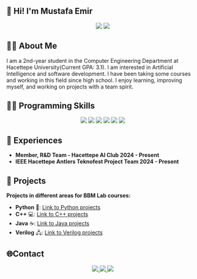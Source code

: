 ## 👋 Hi! I'm Mustafa Emir


<p align="center">
  <img src="https://img.shields.io/badge/Computer%20Engineering%20Student-%2300599C.svg?style=for-the-badge&logoColor=white"/>
  <img src="https://img.shields.io/badge/Hacettepe%20University-%23A6192E.svg?style=for-the-badge&logoColor=white"/>
</p>


## 👨‍💻 About Me

I am a 2nd-year student in the Computer Engineering Department at Hacettepe University(Current GPA: 3.1). I am interested in Artificial Intelligence and software development. I have been taking some courses and working in this field since high school. I enjoy learning, improving myself, and working on projects with a team spirit.



## 💪🤖 Programming Skills

<p align="center">
  <img src="https://img.shields.io/badge/Python-%2314354C.svg?style=for-the-badge&logo=python&logoColor=white"/>
  <img src="https://img.shields.io/badge/Java-%23F7A800.svg?style=for-the-badge&logo=java&logoColor=white"/>
  <img src="https://img.shields.io/badge/C%2B%2B-%2300599C.svg?style=for-the-badge&logo=c%2B%2B&logoColor=white"/>
  <img src="https://img.shields.io/badge/C-%2300599C.svg?style=for-the-badge&logo=c&logoColor=white"/>
  <img src="https://img.shields.io/badge/Arduino-%23A6C400.svg?style=for-the-badge&logo=arduino&logoColor=white"/>
  <img src="https://img.shields.io/badge/Linux-%23FCC624.svg?style=for-the-badge&logo=linux&logoColor=black"/>
</p>

## 💼 Experiences

- **Member, R&D Team - Hacettepe AI Club 2024 - Present**
- **IEEE Hacettepe Antlers Teknofest Project Team 2024 - Present**


## 🔣 Projects

**Projects in different areas for BBM Lab courses:**

- **Python** 🐍: [Link to Python projects](URL)
- **C++** 💻: [Link to C++ projects](URL)
- **Java** ☕: [Link to Java projects](URL)
- **Verilog** 🖧: [Link to Verilog projects](URL)


## 🌐Contact
<p align="center">
  <a href="https://www.linkedin.com/in/mustafaemirtezcan" target="_blank">
    <img src="https://img.shields.io/badge/LinkedIn-%230A66C2.svg?style=for-the-badge&logo=linkedin&logoColor=white"/>
  </a>
  <a href="mailto:mustafaemrtezcan@gmail.com" target="_blank">
    <img src="https://img.shields.io/badge/Gmail-%23D14836.svg?style=for-the-badge&logo=gmail&logoColor=white"/>
  </a>
  <a href="https://github.com/mustafaemirtezcan" target="_blank">
    <img src="https://img.shields.io/badge/GitHub-%23121011.svg?style=for-the-badge&logo=github&logoColor=white"/>
  </a>
</p>







<!--
**mustafaemirtezcan/mustafaemirtezcan** is a ✨ _special_ ✨ repository because its `README.md` (this file) appears on your GitHub profile.

Here are some ideas to get you started:

- 🔭 I’m currently working on ...
- 🌱 I’m currently learning ...
- 👯 I’m looking to collaborate on ...
- 🤔 I’m looking for help with ...
- 💬 Ask me about ...
- 📫 How to reach me: ...
- 😄 Pronouns: ...
- ⚡ Fun fact: ...
-->
